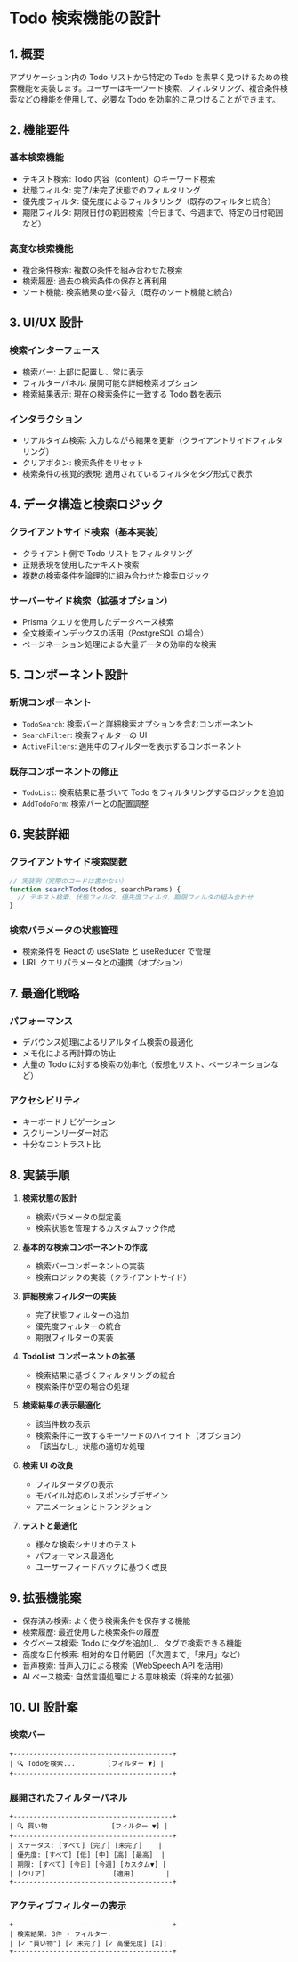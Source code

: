 # Todo 検索機能の設計

## 1. 概要

アプリケーション内の Todo リストから特定の Todo を素早く見つけるための検索機能を実装します。ユーザーはキーワード検索、フィルタリング、複合条件検索などの機能を使用して、必要な Todo を効率的に見つけることができます。

## 2. 機能要件

### 基本検索機能

- テキスト検索: Todo 内容（content）のキーワード検索
- 状態フィルタ: 完了/未完了状態でのフィルタリング
- 優先度フィルタ: 優先度によるフィルタリング（既存のフィルタと統合）
- 期限フィルタ: 期限日付の範囲検索（今日まで、今週まで、特定の日付範囲など）

### 高度な検索機能

- 複合条件検索: 複数の条件を組み合わせた検索
- 検索履歴: 過去の検索条件の保存と再利用
- ソート機能: 検索結果の並べ替え（既存のソート機能と統合）

## 3. UI/UX 設計

### 検索インターフェース

- 検索バー: 上部に配置し、常に表示
- フィルターパネル: 展開可能な詳細検索オプション
- 検索結果表示: 現在の検索条件に一致する Todo 数を表示

### インタラクション

- リアルタイム検索: 入力しながら結果を更新（クライアントサイドフィルタリング）
- クリアボタン: 検索条件をリセット
- 検索条件の視覚的表現: 適用されているフィルタをタグ形式で表示

## 4. データ構造と検索ロジック

### クライアントサイド検索（基本実装）

- クライアント側で Todo リストをフィルタリング
- 正規表現を使用したテキスト検索
- 複数の検索条件を論理的に組み合わせた検索ロジック

### サーバーサイド検索（拡張オプション）

- Prisma クエリを使用したデータベース検索
- 全文検索インデックスの活用（PostgreSQL の場合）
- ページネーション処理による大量データの効率的な検索

## 5. コンポーネント設計

### 新規コンポーネント

- `TodoSearch`: 検索バーと詳細検索オプションを含むコンポーネント
- `SearchFilter`: 検索フィルターの UI
- `ActiveFilters`: 適用中のフィルターを表示するコンポーネント

### 既存コンポーネントの修正

- `TodoList`: 検索結果に基づいて Todo をフィルタリングするロジックを追加
- `AddTodoForm`: 検索バーとの配置調整

## 6. 実装詳細

### クライアントサイド検索関数

```typescript
// 実装例（実際のコードは書かない）
function searchTodos(todos, searchParams) {
  // テキスト検索、状態フィルタ、優先度フィルタ、期限フィルタの組み合わせ
}
```

### 検索パラメータの状態管理

- 検索条件を React の useState と useReducer で管理
- URL クエリパラメータとの連携（オプション）

## 7. 最適化戦略

### パフォーマンス

- デバウンス処理によるリアルタイム検索の最適化
- メモ化による再計算の防止
- 大量の Todo に対する検索の効率化（仮想化リスト、ページネーションなど）

### アクセシビリティ

- キーボードナビゲーション
- スクリーンリーダー対応
- 十分なコントラスト比

## 8. 実装手順

1. **検索状態の設計**

   - 検索パラメータの型定義
   - 検索状態を管理するカスタムフック作成

2. **基本的な検索コンポーネントの作成**

   - 検索バーコンポーネントの実装
   - 検索ロジックの実装（クライアントサイド）

3. **詳細検索フィルターの実装**

   - 完了状態フィルターの追加
   - 優先度フィルターの統合
   - 期限フィルターの実装

4. **TodoList コンポーネントの拡張**

   - 検索結果に基づくフィルタリングの統合
   - 検索条件が空の場合の処理

5. **検索結果の表示最適化**

   - 該当件数の表示
   - 検索条件に一致するキーワードのハイライト（オプション）
   - 「該当なし」状態の適切な処理

6. **検索 UI の改良**

   - フィルタータグの表示
   - モバイル対応のレスポンシブデザイン
   - アニメーションとトランジション

7. **テストと最適化**
   - 様々な検索シナリオのテスト
   - パフォーマンス最適化
   - ユーザーフィードバックに基づく改良

## 9. 拡張機能案

- 保存済み検索: よく使う検索条件を保存する機能
- 検索履歴: 最近使用した検索条件の履歴
- タグベース検索: Todo にタグを追加し、タグで検索できる機能
- 高度な日付検索: 相対的な日付範囲（「次週まで」「来月」など）
- 音声検索: 音声入力による検索（WebSpeech API を活用）
- AI ベース検索: 自然言語処理による意味検索（将来的な拡張）

## 10. UI 設計案

### 検索バー

```
+----------------------------------------+
| 🔍 Todoを検索...        [フィルター ▼] |
+----------------------------------------+
```

### 展開されたフィルターパネル

```
+----------------------------------------+
| 🔍 買い物                [フィルター ▼] |
+----------------------------------------+
| ステータス: [すべて] [完了] [未完了]    |
| 優先度: [すべて] [低] [中] [高] [最高]  |
| 期限: [すべて] [今日] [今週] [カスタム▼] |
| [クリア]                 [適用]        |
+----------------------------------------+
```

### アクティブフィルターの表示

```
+----------------------------------------+
| 検索結果: 3件 - フィルター:
| [✓ "買い物"] [✓ 未完了] [✓ 高優先度] [X]|
+----------------------------------------+
```
